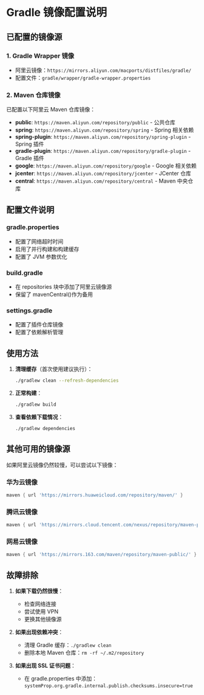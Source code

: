 # Gradle 镜像配置说明

## 已配置的镜像源

### 1. Gradle Wrapper 镜像

- 阿里云镜像：`https://mirrors.aliyun.com/macports/distfiles/gradle/`
- 配置文件：`gradle/wrapper/gradle-wrapper.properties`

### 2. Maven 仓库镜像

已配置以下阿里云 Maven 仓库镜像：

- **public**: `https://maven.aliyun.com/repository/public` - 公共仓库
- **spring**: `https://maven.aliyun.com/repository/spring` - Spring 相关依赖
- **spring-plugin**: `https://maven.aliyun.com/repository/spring-plugin` - Spring 插件
- **gradle-plugin**: `https://maven.aliyun.com/repository/gradle-plugin` - Gradle 插件
- **google**: `https://maven.aliyun.com/repository/google` - Google 相关依赖
- **jcenter**: `https://maven.aliyun.com/repository/jcenter` - JCenter 仓库
- **central**: `https://maven.aliyun.com/repository/central` - Maven 中央仓库

## 配置文件说明

### gradle.properties

- 配置了网络超时时间
- 启用了并行构建和构建缓存
- 配置了 JVM 参数优化

### build.gradle

- 在 repositories 块中添加了阿里云镜像源
- 保留了 mavenCentral()作为备用

### settings.gradle

- 配置了插件仓库镜像
- 配置了依赖解析管理

## 使用方法

1. **清理缓存**（首次使用建议执行）：

   ```bash
   ./gradlew clean --refresh-dependencies
   ```

2. **正常构建**：

   ```bash
   ./gradlew build
   ```

3. **查看依赖下载情况**：
   ```bash
   ./gradlew dependencies
   ```

## 其他可用的镜像源

如果阿里云镜像仍然较慢，可以尝试以下镜像：

### 华为云镜像

```gradle
maven { url 'https://mirrors.huaweicloud.com/repository/maven/' }
```

### 腾讯云镜像

```gradle
maven { url 'https://mirrors.cloud.tencent.com/nexus/repository/maven-public/' }
```

### 网易云镜像

```gradle
maven { url 'https://mirrors.163.com/maven/repository/maven-public/' }
```

## 故障排除

1. **如果下载仍然很慢**：

   - 检查网络连接
   - 尝试使用 VPN
   - 更换其他镜像源

2. **如果出现依赖冲突**：

   - 清理 Gradle 缓存：`./gradlew clean`
   - 删除本地 Maven 仓库：`rm -rf ~/.m2/repository`

3. **如果出现 SSL 证书问题**：
   - 在 gradle.properties 中添加：`systemProp.org.gradle.internal.publish.checksums.insecure=true`
